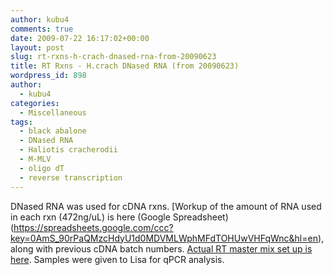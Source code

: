 ```yaml
---
author: kubu4
comments: true
date: 2009-07-22 16:17:02+00:00
layout: post
slug: rt-rxns-h-crach-dnased-rna-from-20090623
title: RT Rxns - H.crach DNased RNA (from 20090623)
wordpress_id: 898
author:
  - kubu4
categories:
  - Miscellaneous
tags:
  - black abalone
  - DNased RNA
  - Haliotis cracherodii
  - M-MLV
  - oligo dT
  - reverse transcription
---
```


DNased RNA was used for cDNA rxns. [Workup of the amount of RNA used in each rxn (472ng/uL) is here (Google Spreadsheet)(https://spreadsheets.google.com/ccc?key=0AmS_90rPaQMzcHdyU1d0MDVMLWphMFdTOHUwVHFqWnc&hl=en), along with previous cDNA batch numbers. [Actual RT master mix set up is here](http://eagle.fish.washington.edu/Arabidopsis/Notebook%20Workup%20Files/20090721-01.jpg). Samples were given to Lisa for qPCR analysis.

